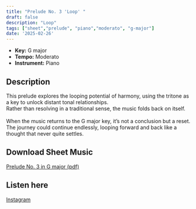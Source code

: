 ```yaml
---
title: "Prelude No. 3 'Loop' "
draft: false
description: "Loop"
tags: ["sheet","prelude", "piano","moderato", "g-major"]
date: '2025-02-26'
---
```



- **Key:** G major
- **Tempo:** Moderato
- **Instrument:** Piano

<!--more-->

## Description

This prelude explores the looping potential of harmony, using the tritone as a key to unlock distant tonal relationships. <br> 
Rather than resolving in a traditional sense, the music folds back on itself. <br>
<br>
When the music returns to the G major key, it’s not a conclusion but a reset. The journey could continue endlessly, looping forward and back like a thought that never quite settles.

 ## Download Sheet Music

[Prelude No. 3 in G major (pdf)](/pdf/Prelude%20No.3%20in%20Gmajor.pdf)

 ## Listen here 
 
[Instagram](https://www.instagram.com/p/DGif4QMioOT/)